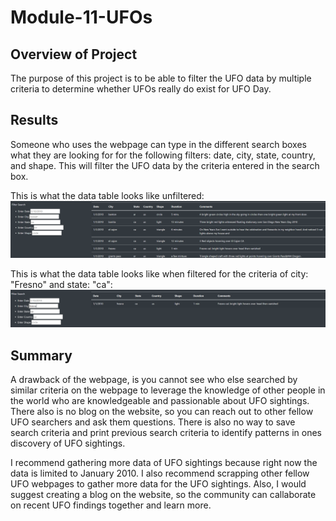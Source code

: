 # Module-11-UFOs

## Overview of Project
The purpose of this project is to be able to filter the UFO data by multiple criteria to determine whether UFOs really do exist for UFO Day.

## Results
Someone who uses the webpage can type in the different search boxes what they are looking for for the following filters: date, city, state, country, and shape. This will filter the UFO data by the criteria entered in the search box.

This is what the data table looks like unfiltered:
![Image](https://github.com/cstern28/Module-11-UFOs/blob/main/static/screenshots/unfiltered_table.png)

This is what the data table looks like when filtered for the criteria of city: "Fresno" and state: "ca":
![Image](https://github.com/cstern28/Module-11-UFOs/blob/main/static/screenshots/filtered_table.png)

## Summary
A drawback of the webpage, is you cannot see who else searched by similar criteria on the webpage to leverage the knowledge of other people in the world who are knowledgeable and passionable about UFO sightings. There also is no blog on the website, so you can reach out to other fellow UFO searchers and ask them questions. There is also no way to save search criteria and print previous search criteria to identify patterns in ones discovery of UFO sightings.

I recommend gathering more data of UFO sightings because right now the data is limited to January 2010. I also recommend scrapping other fellow UFO webpages to gather more data for the UFO sightings. Also, I would suggest creating a blog on the website, so the community can callaborate on recent UFO findings together and learn more.



